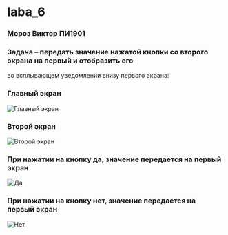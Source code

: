 # laba_6
### Мороз Виктор ПИ1901
### Задача – передать значение нажатой кнопки со второго экрана на первый и отобразить его
во всплывающем уведомлении внизу первого экрана:
### Главный экран
![Главный экран](https://sun9-69.userapi.com/s/v1/ig2/j8EGocYtwyHgyZtB7yLYIhMHtnZOBMoWIbl1B51LY7QCnTHdu6g9_m_i6s98kMVlwMcdg56jRdEKf8hByGcnuSco.jpg?size=292x614&quality=96&type=album)

### Второй экран
![Второй экран](https://sun1-14.userapi.com/s/v1/ig2/TImgqYJ5cahZSB99IEjGKb-lNPtM96SqYYX_yLff06G7bq9ICLKVMFMVQcEN1ZEkVu4X2jAfNJTjNtoLy4RPGtNT.jpg?size=295x620&quality=96&type=album)
### При нажатии на кнопку да, значение передается на первый экран
![Да](https://sun9-27.userapi.com/s/v1/ig2/vbkeHgHHvrlFx6Sv064Zu798ntAnMAZ4SG5v6ylRJY-HYy-rUWIRQG-kqMgkAzDVkWJN4LprOx7Fy86KmVbvhzX6.jpg?size=296x611&quality=96&type=album)
### При нажатии на кнопку нет, значение передается на первый экран
![Нет](https://sun9-88.userapi.com/s/v1/ig2/snUeG66EhSz1dYCCfSAUHF7UMJuhPOQd7-6kiOvTfSCs14qp1VQ2LXfJwu2KdNXxHTtFFvtmW5EvFHXdhAoHG5rE.jpg?size=294x615&quality=96&type=album)

